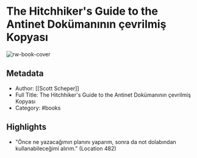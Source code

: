 # The Hitchhiker's Guide to the Antinet Dokümanının çevrilmiş Kopyası

![rw-book-cover](https://readwise-assets.s3.amazonaws.com/static/images/default-book-icon-9.63dbe834380e.png)

## Metadata
- Author: [[Scott Scheper]]
- Full Title: The Hitchhiker's Guide to the Antinet Dokümanının çevrilmiş Kopyası
- Category: #books

## Highlights
- "Önce ne yazacağımın planını yaparım, sonra da not dolabından kullanabileceğimi alırım." (Location 482)
